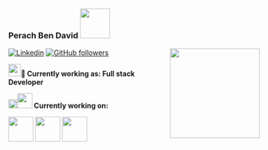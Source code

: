 ### Perach Ben David  <img src="https://www.animatedimages.org/data/media/1645/animated-waving-image-0083.gif" width="60px">
<img align='right' src="https://media.giphy.com/media/ieyl9zmCjO4b4t6qoY/giphy.gif" width="180">

[![Linkedin](https://img.shields.io/badge/-LinkedIn-222222?style=flat-square&logo=Linkedin&logoColor=white&link=https://www.linkedin.com/in/engincan-veske-b4a75b145/)](https://www.linkedin.com/in/perach-ben-david-41ab85145/)
[![GitHub followers](https://img.shields.io/github/followers/PerachBD.svg?style=social&label=Follow&maxAge=2592000)](https://github.com/EngincanV?tab=followers)

**<img src="https://www.animatedimages.org/data/media/1099/animated-coffee-image-0041.gif" width="25px">💼 Currently working as: Full stack Developer** </b></a>

**<img src="https://github.com/rajput2107/rajput2107/blob/master/Assets/Rocket.gif" height="18px"><img src="https://github.com/TheDudeThatCode/TheDudeThatCode/blob/master/Assets/Developer.gif" width="30px"> Currently working on:** 

<code><a href="https://nodejs.org/en/about/" target="_blank"><img height="50" src="https://dab1nmslvvntp.cloudfront.net/wp-content/uploads/2015/07/1436439824nodejs-logo.png"></a></code>
<code><a href="https://reactjs.org/" target="_blank"><img height="50" src="https://www.vectorlogo.zone/logos/reactjs/reactjs-ar21.svg"></a></code>
<code><a href="https://microservices.io/" target="_blank"><img height="50" src="https://comunytek.com/wp-content/uploads/2017/03/Microservices.png"></a></code>

